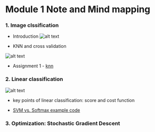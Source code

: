 # Module 1 Note and Mind mapping

### 1. Image clssification
  
  * Introduction
  ![alt text](https://github.com/yangyuchelsea/cs231n-note/blob/master/Mind-mapping/Module-1/introduction.png)


  * KNN and cross validation

  ![alt text](https://github.com/yangyuchelsea/cs231n-note/blob/master/Mind-mapping/Module-1/knn.png)
  
  
  * Assignment 1 - [knn](https://github.com/yangyuchelsea/cs231n-note/blob/master/Assignment%201/README.md)
  
  

### 2. Linear classification

![alt text](https://github.com/yangyuchelsea/cs231n-note/blob/master/Mind-mapping/Module-1/linear%20classification.png)

  * key points of linear classification: score and cost function

  * [SVM vs. Softmax example code](https://github.com/yangyuchelsea/cs231n-note/blob/master/Mind-mapping/Module-1/linear_classification_example.ipynb)


### 3. Optimization: Stochastic Gradient Descent
